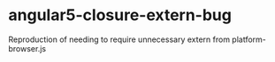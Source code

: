 # angular5-closure-extern-bug
Reproduction of needing to require unnecessary extern from platform-browser.js

